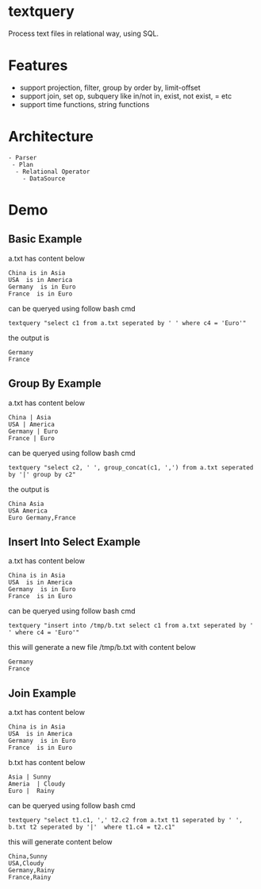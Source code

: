 # textquery
Process text files in relational way, using SQL.

# Features
- support projection, filter, group by order by, limit-offset
- support join, set op, subquery like in/not in, exist, not exist, = etc
- support time functions, string functions

# Architecture

```
- Parser 
 - Plan
  - Relational Operator
    - DataSource
```

# Demo

## Basic Example

a.txt has content below

```
China is in Asia
USA  is in America
Germany  is in Euro
France  is in Euro
```

can be queryed using follow bash cmd

```
textquery "select c1 from a.txt seperated by ' ' where c4 = 'Euro'"
```

the output is
```
Germany
France
```

## Group By Example

a.txt has content below

```
China | Asia
USA | America
Germany | Euro
France | Euro
```

can be queryed using follow bash cmd

```
textquery "select c2, ' ', group_concat(c1, ',') from a.txt seperated by '|' group by c2"
```

the output is
```
China Asia
USA America
Euro Germany,France

```

## Insert Into Select Example

a.txt has content below

```
China is in Asia
USA  is in America
Germany  is in Euro
France  is in Euro
```

can be queryed using follow bash cmd

```
textquery "insert into /tmp/b.txt select c1 from a.txt seperated by ' ' where c4 = 'Euro'"
```

this will generate a new file /tmp/b.txt with content below

```
Germany
France
```


## Join Example

a.txt has content below

```
China is in Asia
USA  is in America
Germany  is in Euro
France  is in Euro
```

b.txt has content below

```
Asia | Sunny
Ameria  | Cloudy
Euro |  Rainy
```

can be queryed using follow bash cmd

```
textquery "select t1.c1, ',' t2.c2 from a.txt t1 seperated by ' ', b.txt t2 seperated by '|'  where t1.c4 = t2.c1"
```

this will generate content below

```
China,Sunny
USA,Cloudy
Germany,Rainy
France,Rainy
```
